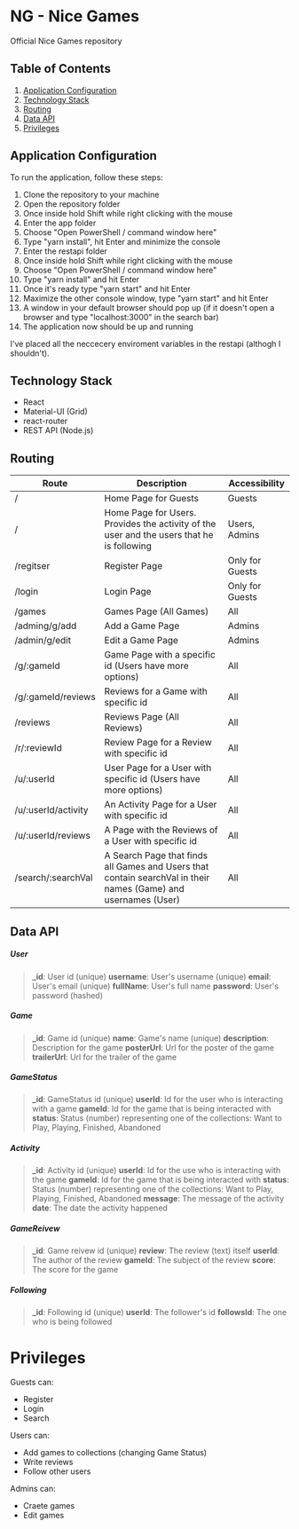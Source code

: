 # NG - Nice Games
Official Nice Games repository

## Table of Contents
1. [Application Configuration](https://github.com/vasilzahariev/ReactJS-June-2020-Project#application-configurations)
2. [Technology Stack](https://github.com/vasilzahariev/ReactJS-June-2020-Project#technology-stack)
3. [Routing]((https://github.com/vasilzahariev/ReactJS-June-2020-Project#routing))
4. [Data API](https://github.com/vasilzahariev/ReactJS-June-2020-Project#data-api)
5. [Privileges](https://github.com/vasilzahariev/ReactJS-June-2020-Project#privileges)

## Application Configuration

To run the application, follow these steps:
1. Clone the repository to your machine
2. Open the repository folder
3. Once inside hold Shift while right clicking with the mouse
4. Enter the app folder
5. Choose "Open PowerShell / command window here"
6. Type "yarn install", hit Enter and minimize the console 
7. Enter the restapi folder
8. Once inside hold Shift while right clicking with the mouse
9. Choose "Open PowerShell / command window here"
10. Type "yarn install" and hit Enter
11. Once it's ready type "yarn start" and hit Enter
12. Maximize the other console window, type "yarn start" and hit Enter
13. A window in your default browser should pop up (if it doesn't open a browser and type "localhost:3000" in the search bar)
14. The application now should be up and running

I've placed all the neccecery enviroment variables in the restapi (althogh I shouldn't).

## Technology Stack

- React
- Material-UI (Grid)
- react-router
- REST API (Node.js)

## Routing

| Route | Description | Accessibility |
| ------ | ------ | ------ |
| / | Home Page for Guests | Guests |
| / | Home Page for Users. Provides the activity of the user and the users that he is following | Users, Admins |
| /regitser | Register Page | Only for Guests |
| /login | Login Page | Only for Guests |
| /games | Games Page (All Games)  | All |
| /adming/g/add | Add a Game Page  | Admins |
| /admin/g/edit | Edit a Game Page  | Admins |
| /g/:gameId | Game Page with a specific id (Users have more options) | All |
| /g/:gameId/reviews | Reviews for a Game with specific id | All |
| /reviews | Reviews Page (All Reviews) | All |
| /r/:reviewId | Review Page for a Review with specific id | All |
| /u/:userId | User Page for a User with specific id (Users have more options) | All |
| /u/:userId/activity | An Activity Page for a User with specific id | All |
| /u/:userId/reviews | A Page with the Reviews of a User with specific id | All |
| /search/:searchVal | A Search Page that finds all Games and Users that contain searchVal in their names (Game) and usernames (User) | All |

## Data API

##### User
> **_id**: User id (unique)
> **username**: User's username (unique)
> **email**: User's email (unique)
> **fullName**: User's full name
> **password**: User's password (hashed)

##### Game

> **_id**: Game id (unique)
> **name**: Game's name (unique)
> **description**: Description for the game
> **posterUrl**: Url for the poster of the game
> **trailerUrl**: Url for the trailer of the game

##### GameStatus
> **_id**: GameStatus id (unique)
> **userId**: Id for the user who is interacting with a game
> **gameId**: Id for the game that is being interacted with
> **status**: Status (number) representing one of the collections: Want to Play, Playing, Finished, Abandoned

##### Activity
> **_id**: Activity id (unique)
> **userId**: Id for the use who is interacting with the game
> **gameId**: Id for the game that is being interacted with
> **status**: Status (number) representing one of the collections: Want to Play, Playing, Finished, Abandoned
> **message**: The message of the activity
> **date**: The date the activity happened

##### GameReivew
> **_id**: Game reivew id (unique)
> **review**: The review (text) itself
> **userId**: The author of the review
> **gameId**: The subject of the review
> **score**: The score for the game

##### Following
> **_id**: Following id (unique)
> **userId**: The follower's id
> **followsId**: The one who is being followed

# Privileges

Guests can:
- Register
- Login
- Search

Users can:
- Add games to collections (changing Game Status)
- Write reviews
- Follow other users

Admins can:
- Craete games
- Edit games
